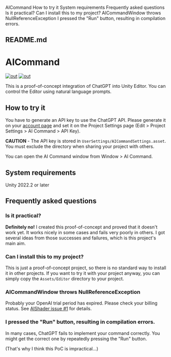 AICommand How to try it System requirements Frequently asked questions Is it practical? Can I install this to my project? AICommandWindow throws NullReferenceException I pressed the "Run" button, resulting in compilation errors.

##  README.md

# AICommand

[![out](https://user-images.githubusercontent.com/343936/226172223-acfba006-8621-425f-a697-be745a94503f.gif)](https://user-images.githubusercontent.com/343936/226172223-acfba006-8621-425f-a697-be745a94503f.gif) [ ![out](https://user-images.githubusercontent.com/343936/226172223-acfba006-8621-425f-a697-be745a94503f.gif) ](https://user-images.githubusercontent.com/343936/226172223-acfba006-8621-425f-a697-be745a94503f.gif) [ ](https://user-images.githubusercontent.com/343936/226172223-acfba006-8621-425f-a697-be745a94503f.gif)

This is a proof-of-concept integration of ChatGPT into Unity Editor. You can control the Editor using natural language prompts.

## How to try it

You have to generate an API key to use the ChatGPT API. Please generate it on your [account page](https://platform.openai.com/account/api-keys) and set it on the Project Settings page (Edit > Project Settings > AI Command > API Key).

**CAUTION** \- The API key is stored in `UserSettings/AICommandSettings.asset`. You must exclude the directory when sharing your project with others.

You can open the AI Command window from Window > AI Command.

## System requirements

Unity 2022.2 or later

## Frequently asked questions

### Is it practical?

**Definitely no!** I created this proof-of-concept and proved that it doesn't work yet. It works nicely in some cases and fails very poorly in others. I got several ideas from those successes and failures, which is this project's main aim.

### Can I install this to my project?

This is just a proof-of-concept project, so there is no standard way to install it in other projects. If you want to try it with your project anyway, you can simply copy the `Assets/Editor` directory to your project.

### AICommandWindow throws NullReferenceException

Probably your OpenAI trial period has expired. Please check your billing status. See [AIShader issue #1](https://github.com/keijiro/AIShader/issues/1) for details.

### I pressed the "Run" button, resulting in compilation errors.

In many cases, ChatGPT fails to implement your command correctly. You might get the correct one by repeatedly pressing the "Run" button.

(That's why I think this PoC is impractical...)
